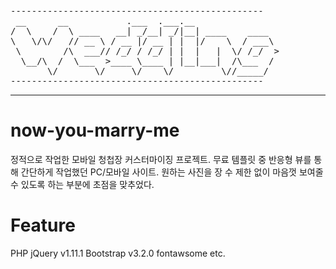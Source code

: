 
<pre>------------------------------------------------
 __      __           .___  .___.__                
/  \    /  \ ____   __| _/__| _/|__| ____    ____  
\   \/\/   // __ \ / __ |/ __ | |  |/    \  / ___\ 
 \        /\  ___// /_/ / /_/ | |  |   |  \/ /_/  >
  \__/\  /  \___  >____ \____ | |__|___|  /\___  / 
       \/       \/     \/    \/         \//_____/  
------------------------------------------------</pre>

----------


# now-you-marry-me
정적으로 작업한 모바일 청첩장 커스터마이징 프로젝트. 
무료 템플릿 중 반응형 뷰를 통해 간단하게 작업했던 PC/모바일 사이트. 
원하는 사진을 장 수 제한 없이 마음껏 보여줄 수 있도록 하는 부분에 초점을 맞추었다. 

# Feature
PHP
jQuery v1.11.1
Bootstrap v3.2.0
fontawsome
etc.
